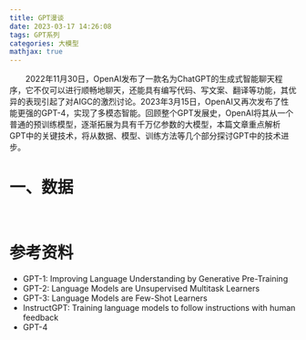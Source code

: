 ```yaml
---
title: GPT漫谈
date: 2023-03-17 14:26:08
tags: GPT系列
categories: 大模型
mathjax: true
---
```


&emsp;&emsp;2022年11月30日，OpenAI发布了一款名为ChatGPT的生成式智能聊天程序，它不仅可以进行顺畅地聊天，还能具有编写代码、写文案、翻译等功能，其优异的表现引起了对AIGC的激烈讨论。2023年3月15日，OpenAI又再次发布了性能更强的GPT-4，实现了多模态智能。回顾整个GPT发展史，OpenAI将其从一个普通的预训练模型，逐渐拓展为具有千万亿参数的大模型，本篇文章重点解析GPT中的关键技术，将从数据、模型、训练方法等几个部分探讨GPT中的技术进步。
# 一、数据
&emsp;&emsp;


# 参考资料
* GPT-1: Improving Language Understanding by Generative Pre-Training
* GPT-2: Language Models are Unsupervised Multitask Learners
* GPT-3: Language Models are Few-Shot Learners
* InstructGPT: Training language models to follow instructions
with human feedback
* GPT-4
